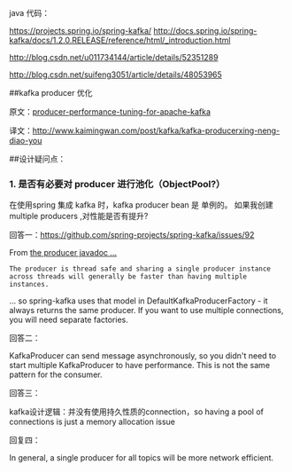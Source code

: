 java 代码：

https://projects.spring.io/spring-kafka/
http://docs.spring.io/spring-kafka/docs/1.2.0.RELEASE/reference/html/_introduction.html

http://blog.csdn.net/u011734144/article/details/52351289

http://blog.csdn.net/suifeng3051/article/details/48053965


##kafka producer 优化

原文：[producer-performance-tuning-for-apache-kafka](http://www.slideshare.net/JiangjieQin/producer-performance-tuning-for-apache-kafka-63147600?qid=84026ff8-243f-49a7-a4d0-69976cf317b7&v=&b=&from_search=9)

译文：http://www.kaimingwan.com/post/kafka/kafka-producerxing-neng-diao-you

##设计疑问点：

### 1. 是否有必要对 producer 进行池化（ObjectPool?）

在使用spring 集成 kafka 时，kafka producer bean 是 单例的。 如果我创建 multiple producers ,对性能是否有提升?

回答一：https://github.com/spring-projects/spring-kafka/issues/92

From [the producer javadoc ...](https://kafka.apache.org/090/javadoc/index.html?org/apache/kafka/clients/producer/KafkaProducer.html)

`The producer is thread safe and sharing a single producer instance across threads will generally be faster than having multiple instances.`

... so spring-kafka uses that model in DefaultKafkaProducerFactory - it always returns the same producer. If you want to use multiple connections, you will need separate factories.

回答二：

KafkaProducer can send message asynchronously, so you didn't need to start multiple KafkaProducer to have performance.
This is not the same pattern for the consumer.

回答三：

kafka设计逻辑：并没有使用持久性质的connection，so having a pool of connections is just a memory allocation issue

回复四：

In general, a single producer for all topics will be more network efficient.

